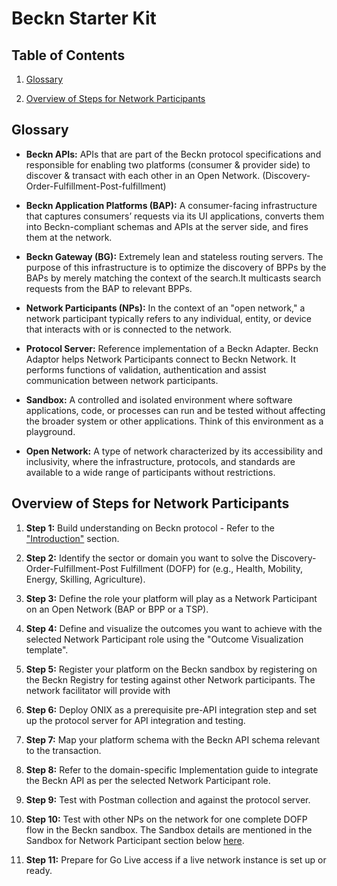 # Beckn Starter Kit

## Table of Contents

1. [Glossary](#glossary)

2. [Overview of Steps for Network Participants](#overview-of-steps-for-network-participants)





## Glossary

- **Beckn APIs:** APIs that are part of the Beckn protocol specifications and responsible for enabling two platforms (consumer & provider side) to discover & transact with each other in an Open Network. (Discovery-Order-Fulfillment-Post-fulfillment)

- **Beckn Application Platforms (BAP):** A consumer-facing infrastructure that captures consumers’ requests via its UI applications, converts them into Beckn-compliant schemas and APIs at the server side, and fires them at the network.

- **Beckn Gateway (BG):** Extremely lean and stateless routing servers. The purpose of this infrastructure is to optimize the discovery of BPPs by the BAPs by merely matching the context of the search.It multicasts search requests from the BAP to relevant BPPs.

- **Network Participants (NPs):** In the context of an "open network," a network participant typically refers to any individual, entity, or device that interacts with or is connected to the network.

- **Protocol Server:** Reference implementation of a Beckn Adapter. Beckn Adaptor helps Network Participants connect to Beckn Network. It performs functions of validation, authentication and assist communication between network participants.

- **Sandbox:** A controlled and isolated environment where software applications, code, or processes can run and be tested without affecting the broader system or other applications. Think of this environment as a playground. 

- **Open Network:** A type of network characterized by its accessibility and inclusivity, where the infrastructure, protocols, and standards are available to a wide range of participants without restrictions. 


## Overview of Steps for Network Participants

1. **Step 1:** Build understanding on Beckn protocol - Refer to the ["Introduction"](https://github.com/beckn/missions/blob/main/starter_kit/starter_kit.md#introduction) section.<TODO>

2. **Step 2:** Identify the sector or domain you want to solve the Discovery-Order-Fulfillment-Post Fulfillment (DOFP) for (e.g., Health, Mobility, Energy, Skilling, Agriculture).

3. **Step 3:** Define the role your platform will play as a Network Participant on an Open Network (BAP or BPP or a TSP).

4. **Step 4:** Define and visualize the outcomes you want to achieve with the selected Network Participant role using the "Outcome Visualization template".

5. **Step 5:** Register your platform on the Beckn sandbox by registering on the Beckn Registry for testing against other Network participants. The network facilitator will provide with 

6. **Step 6:** Deploy ONIX as a prerequisite pre-API integration step and set up the protocol server for API integration and testing.

7. **Step 7:** Map your platform schema with the Beckn API schema relevant to the transaction.

8. **Step 8:** Refer to the domain-specific Implementation guide to integrate the Beckn API as per the selected Network Participant role.

9. **Step 9:** Test with Postman collection and against the protocol server.

10. **Step 10:** Test with other NPs on the network for one complete DOFP flow in the Beckn sandbox. The Sandbox details are mentioned in the Sandbox for Network Participant section below [here](https://github.com/beckn/missions/blob/main/starter_kit/starter_kit.md#Sandbox-for-Network-Participant). <TODO>

11. **Step 11:** Prepare for Go Live access if a live network instance is set up or ready.


